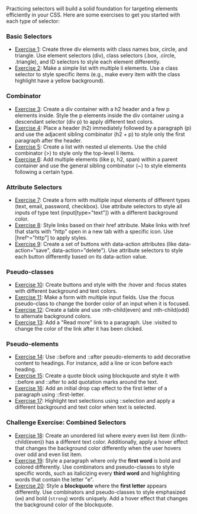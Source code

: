 Practicing selectors will build a solid foundation for targeting elements efficiently in your CSS. Here are some exercises to get you started with each type of selector:

### Basic Selectors

- [Exercise 1](../../src/exercises/selector/exercise1/): Create three div elements with class names box, circle, and triangle. Use element selectors (div), class selectors (.box, .circle, .triangle), and ID selectors to style each element differently.
- [Exercise 2](../../src/exercises/selector/exercise2/): Make a simple list with multiple li elements. Use a class selector to style specific items (e.g., make every item with the class highlight have a yellow background).

### Combinator

- [Exercise 3](../../src/exercises/selector/exercise3/): Create a div container with a h2 header and a few p elements inside. Style the p elements inside the div container using a descendant selector (div p) to apply different text colors.
- [Exercise 4](../../src/exercises/selector/exercise4/): Place a header (h2) immediately followed by a paragraph (p) and use the adjacent sibling combinator (h2 + p) to style only the first paragraph after the header.
- [Exercise 5](../../src/exercises/selector/exercise5/): Create a list with nested ul elements. Use the child combinator (>) to style only the top-level li items.
- [Exercise 6](../../src/exercises/selector/exercise6/): Add multiple elements (like p, h2, span) within a parent container and use the general sibling combinator (~) to style elements following a certain type.

### Attribute Selectors

- [Exercise 7](../../src/exercises/selector/exercise7/): Create a form with multiple input elements of different types (text, email, password, checkbox). Use attribute selectors to style all inputs of type text (input[type="text"]) with a different background color.
- [Exercise 8](../../src/exercises/selector/exercise8/): Style links based on their href attribute. Make links with href that starts with "http" open in a new tab with a specific icon. Use [href^="http"] to apply styles.
- [Exercise 9](../../src/exercises/selector/exercise9/): Create a set of buttons with data-action attributes (like data-action="save", data-action="delete"). Use attribute selectors to style each button differently based on its data-action value.

### Pseudo-classes

- [Exercise 10](../../src/exercises/selector/exercise10/): Create buttons and style with the :hover and :focus states with different background and text colors.
- [Exercise 11](../../src/exercises/selector/exercise11/): Make a form with multiple input fields. Use the :focus pseudo-class to change the border color of an input when it is focused.
- [Exercise 12](../../src/exercises/selector/exercise12/): Create a table and use :nth-child(even) and :nth-child(odd) to alternate background colors.
- [Exercise 13](../../src/exercises/selector/exercise13/): Add a "Read more" link to a paragraph. Use :visited to change the color of the link after it has been clicked.

### Pseudo-elements

- [Exercise 14](../../src/exercises/selector/exercise14/): Use ::before and ::after pseudo-elements to add decorative content to headings. For instance, add a line or icon before each heading.
- [Exercise 15](../../src/exercises/selector/exercise15/): Create a quote block using blockquote and style it with ::before and ::after to add quotation marks around the text.
- [Exercise 16](../../src/exercises/selector/exercise16/): Add an initial drop cap effect to the first letter of a paragraph using ::first-letter.
- [Exercise 17](../../src/exercises/selector/exercise17/): Highlight text selections using ::selection and apply a different background and text color when text is selected.

### Challenge Exercise: Combined Selectors

- [Exercise 18](../../src/exercises/selector/exercise18/): Create an unordered list where every even list item (li:nth-child(even)) has a different text color. Additionally, apply a hover effect that changes the background color differently when the user hovers over odd and even list item.
- [Exercise 19](../../src/exercises/selector/exercise19/): Style a paragraph where only the **first word** is bold and colored differently. Use combinators and pseudo-classes to style specific words, such as italicizing every **third word** and highlighting words that contain the letter "e".
- [Exercise 20](../../src/exercises/selector/exercise20/): Style a **blockquote** where the **first letter** appears differently. Use combinators and pseudo-classes to style emphasized (`em`) and bold (`strong`) words uniquely. Add a hover effect that changes the background color of the blockquote.
